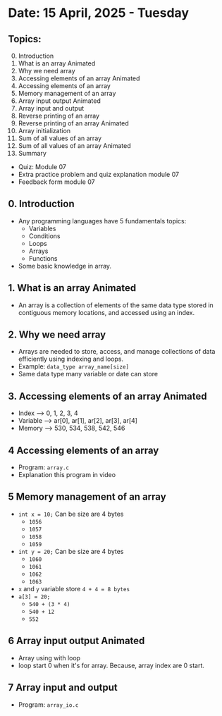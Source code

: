 # Date: 15 April, 2025 - Tuesday

## Topics:
0. Introduction
1. What is an array Animated
2. Why we need array
3. Accessing elements of an array Animated
4. Accessing elements of an array
5. Memory management of an array
6. Array input output Animated
7. Array input and output
8. Reverse printing of an array
9. Reverse printing of an array Animated
10. Array initialization
11. Sum of all values of an array
12. Sum of all values of an array Animated
13. Summary
- Quiz: Module 07
- Extra practice problem and quiz explanation module 07
- Feedback form module 07

## 0. Introduction
- Any programming languages have 5 fundamentals topics:
    - Variables
    - Conditions
    - Loops
    - Arrays
    - Functions
- Some basic knowledge in array.

## 1. What is an array Animated
- An array is a collection of elements of the same data type stored in contiguous memory locations, and accessed using an index.

## 2. Why we need array
- Arrays are needed to store, access, and manage collections of data efficiently using indexing and loops.
- Example: `data_type array_name[size]`
- Same data type many variable or date can store

## 3. Accessing elements of an array Animated
- Index --> 0, 1, 2, 3, 4
- Variable --> ar[0], ar[1], ar[2], ar[3], ar[4]
- Memory --> 530, 534, 538, 542, 546

## 4 Accessing elements of an array
- Program: `array.c`
- Explanation this program in video

## 5 Memory management of an array
- `int x = 10;` Can be size are 4 bytes
    - `1056`
    - `1057`
    - `1058`
    - `1059`
- `int y = 20;` Can be size are 4 bytes
    - `1060`
    - `1061`
    - `1062`
    - `1063`
- `x` and `y` variable store `4 + 4 = 8 bytes`
- `a[3] = 20;`
    - `540 + (3 * 4)`
    - `540 + 12`
    - `552`

## 6 Array input output Animated
- Array using with loop
- loop start 0 when it's for array. Because, array index are 0 start.

## 7 Array input and output
- Program: `array_io.c`